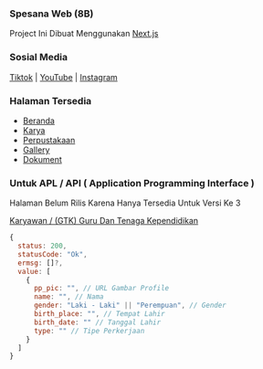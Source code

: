 ### Spesana Web (8B)

Project Ini Dibuat Menggunakan [Next.js](https://nextjs.org/?utm=spesana.vercel.app?utm_source=spesana.vercel.app)

### Sosial Media
[Tiktok](https://www.tiktok.com/@spesana24b) | [YouTube]() | [Instagram](https://instagram.com/spesana24b/)
### Halaman Tersedia
- [Beranda](https://spesana.vercel.app/?utm_sc=readme.md)
- [Karya](https://spesana.vercel.app/karya?utm_sc=readme.md)
- [Perpustakaan](https://spesana.vercel.app/library?utm_sc=readme.md)
- [Gallery](https://spesana.vercel.app/gallery?utm_sc=readme.md)
- [Dokument](https://spesana.vercel.app/docs?utm_sc=readme.md)

### Untuk APL / API ( Application Programming Interface )
Halaman Belum Rilis Karena Hanya Tersedia Untuk Versi Ke 3

[Karyawan / (GTK) Guru Dan Tenaga Kependidikan](http://spna.vercel.app/api/v3/karyawan)

```js
{
  status: 200,
  statusCode: "Ok",
  ermsg: []?,
  value: [
    {
      pp_pic: "", // URL Gambar Profile
      name: "", // Nama
      gender: "Laki - Laki" || "Perempuan", // Gender
      birth_place: "", // Tempat Lahir
      birth_date: "" // Tanggal Lahir
      type: "" // Tipe Perkerjaan
    }
  ]
}
```
